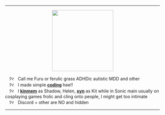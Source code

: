 ***
<p align="center">
<img src="https://media.discordapp.net/attachments/1196764336656502797/1241297280850727002/Untitled84_20240518145141.png?ex=6649afad&is=66485e2d&hm=f637998f113378276847281772941bb813b07f79673a3576b096dad1c544493e&"<width="199" height="199">
</p>

ㅤ𑁘୧ㅤCall me Furu or ferulic grass ADHDic autistic MDD and other
\
ㅤ𑁘୧ㅤI made simple [**coding**](https://replit.com/@sebastiansis/twinkl) hee!!
\
ㅤ𑁘୧ㅤI [**kinmem**](https://fkin.carrd.co/#two) as Shadow, Helen, [**syn**](https://fkin.carrd.co/#two) as Kit while in Sonic main usually on cosplaying games frolic and cling onto people, I might get too intimate
\
ㅤ𑁘୧ㅤDiscord + other are NO and hidden
***
